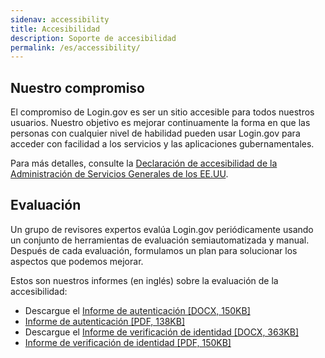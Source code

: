 ```yaml
---
sidenav: accessibility
title: Accesibilidad
description: Soporte de accesibilidad
permalink: /es/accessibility/
---
```


## Nuestro compromiso
El compromiso de Login.gov es ser un sitio accesible para todos nuestros usuarios. Nuestro objetivo es mejorar continuamente la forma en que las personas con cualquier nivel de habilidad pueden usar Login.gov para acceder con facilidad a los servicios y las aplicaciones gubernamentales.

Para más detalles, consulte la [Declaración de accesibilidad de la Administración de Servicios Generales de los EE.UU](https://www.gsa.gov/website-information/accessibility-statement).

## Evaluación
Un grupo de revisores expertos evalúa Login.gov periódicamente usando un conjunto de herramientas de evaluación semiautomatizada y manual. Después de cada evaluación, formulamos un plan para solucionar los aspectos que podemos mejorar.

Estos son nuestros informes (en inglés) sobre la evaluación de la accesibilidad:

* Descargue el [Informe de autenticación [DOCX, 150KB]](/docs/2025-02-26_VPAT2.5Rev508-Identity-Authentication.docx)
* [Informe de autenticación [PDF, 138KB]](/docs/2025-02-26_VPAT2.5Rev508-Identity-Authentication.pdf)
* Descargue el [Informe de verificación de identidad \[DOCX, 363KB\]](/docs/2025-02-26_VPAT2.4Rev508-Identity-Verification-IdV.docx)
* [Informe de verificación de identidad \[PDF, 150KB\]](/docs/2025-02-26_VPAT2.4Rev508-Identity-Verification-IdV.pdf)
